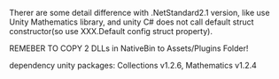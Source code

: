 Therer are some detail difference with .NetStandard2.1 version, like use Unity Mathematics library,
and unity C# does not call default struct constructor(so use XXX.Default config struct property).

REMEBER TO COPY 2 DLLs in NativeBin to Assets/Plugins Folder!

dependency unity packages: Collections v1.2.6, Mathematics v1.2.4